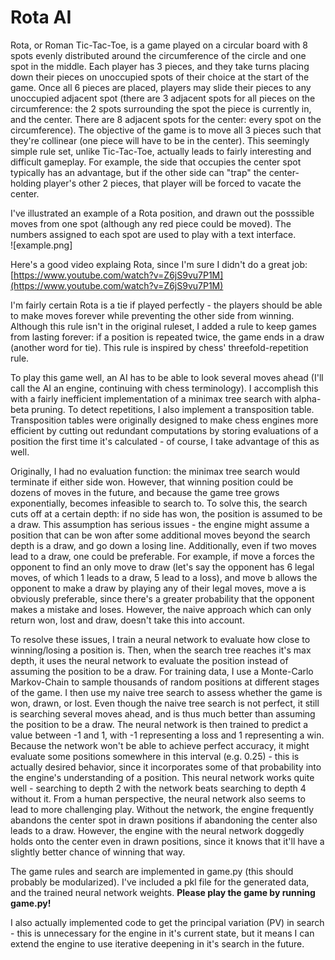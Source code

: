 # Rota AI
Rota, or Roman Tic-Tac-Toe, is a game played on a circular board with 8 spots evenly distributed around the circumference of the circle and one spot in the middle.  Each player has 3 pieces, and they take turns placing down their pieces on unoccupied spots of their choice at the start of the game.  Once all 6 pieces are placed, players may slide their pieces to any unoccupied adjacent spot (there are 3 adjacent spots for all pieces on the circumference: the 2 spots surrounding the spot the piece is currently in, and the center.  There are 8 adjacent spots for the center: every spot on the circumference).  The objective of the game is to move all 3 pieces such that they're collinear (one piece will have to be in the center).  This seemingly simple rule set, unlike Tic-Tac-Toe, actually leads to fairly interesting and difficult gameplay.  For example, the side that occupies the center spot typically has an advantage, but if the other side can "trap" the center-holding player's other 2 pieces, that player will be forced to vacate the center.  

I've illustrated an example of a Rota position, and drawn out the posssible moves from one spot (although any red piece could be moved).  The numbers assigned to each spot are used to play with a text interface.  
![example.png]

Here's a good video explaing Rota, since I'm sure I didn't do a great job: [https://www.youtube.com/watch?v=Z6jS9vu7P1M](https://www.youtube.com/watch?v=Z6jS9vu7P1M)

I'm fairly certain Rota is a tie if played perfectly - the players should be able to make moves forever while preventing the other side from winning.  Although this rule isn't in the original ruleset, I added a rule to keep games from lasting forever: if a position is repeated twice, the game ends in a draw (another word for tie).  This rule is inspired by chess' threefold-repetition rule.

To play this game well, an AI has to be able to look several moves ahead (I'll call the AI an engine, continuing with chess terminology).  I accomplish this with a fairly inefficient implementation of a minimax tree search with alpha-beta pruning.  To detect repetitions, I also implement a transposition table.  Transposition tables were originally designed to make chess engines more efficient by cutting out redundant computations by storing evaluations of a position the first time it's calculated - of course, I take advantage of this as well.  

Originally, I had no evaluation function: the minimax tree search would terminate if either side won.  However, that winning position could be dozens of moves in the future, and because the game tree grows exponentially, becomes infeasible to search to.  To solve this, the search cuts off at a certain depth: if no side has won, the position is assumed to be a draw.  This assumption has serious issues - the engine might assume a position that can be won after some additional moves beyond the search depth is a draw, and go down a losing line.  Additionally, even if two moves lead to a draw, one could be preferable.  For example, if move a forces the opponent to find an only move to draw (let's say the opponent has 6 legal moves, of which 1 leads to a draw, 5 lead to a loss), and move b allows the opponent to make a draw by playing any of their legal moves, move a is obviously preferable, since there's a greater probability that the opponent makes a mistake and loses.  However, the naive approach which can only return won, lost and draw,  doesn't take this into account. 

To resolve these issues, I train a neural network to evaluate how close to winning/losing a position is.  Then, when the search tree reaches it's max depth, it uses the neural network to evaluate the position instead of assuming the position to be a draw.  For training data, I use a Monte-Carlo Markov-Chain to sample thousands of random positions at different stages of the game.  I then use my naive tree search to assess whether the game is won, drawn, or lost.  Even though the naive tree search is not perfect, it still is searching several moves ahead, and is thus much better than assuming the position to be a draw.  The neural network is then trained to predict a value between -1 and 1, with -1 representing a loss and 1 representing a win.  Because the network won't be able to achieve perfect accuracy, it might evaluate some positions somewhere in this interval (e.g. 0.25) - this is actually desired behavior, since it incorporates some of that probability into the engine's understanding of a position.  This neural network works quite well - searching to depth 2 with the network beats searching to depth 4 without it.  From a human perspective, the neural network also seems to lead to more challenging play.  Without the network, the engine frequently abandons the center spot in drawn positions if abandoning the center also leads to a draw.  However, the engine with the neural network doggedly holds onto the center even in drawn positions, since it knows that it'll have a slightly better chance of winning that way.

The game rules and search are implemented in game.py (this should probably be modularized).  I've included a pkl file for the generated data, and the trained neural network weights.  **Please play the game by running game.py!**

I also actually implemented code to get the principal variation (PV) in search - this is unnecessary for the engine in it's current state, but it means I can extend the engine to use iterative deepening in it's search in the future. 
